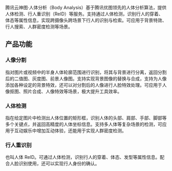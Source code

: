 腾讯云神图·人体分析（Body Analysis）基于腾讯优图领先的人体分析算法，提供人体检测、行人重识别（ReID）等服务。支持通过人体检测，识别行人的穿着、体态等属性信息，实现跨摄像头跨场景下行人的识别与检索。可应用于背景特效、行人搜索、人群密度检测等场景。

## 产品功能
### 人像分割
指对图片或视频中的半身人体轮廓范围进行识别，将其与背景进行分离，返回分割后的二值图、灰度图、前景人像图。支持实现背景图像的替换与合成，支持为人像添加各种设定的背景特效，还可以对分割后的人像进行人脸特效处理。可应用于人像抠图、照片合成、人像特效等场景，极大提升工具效率。

### 人体检测
指在给定图片中检测出人体位置的矩形框，识别人体的头部、肩部、手部、脚部等多个关键点，并返回高精度的人体坐标信息。支持多人体等复杂场景的检测，可应用于互动娱乐中增加互动体验，还能用于实现人群密度检测。

### 行人重识别
也叫人体 ReID。可通过人体检测，识别行人的穿着、体态、发型等属性信息。配合人脸识别使用，还可以实现行人身份的确认。

